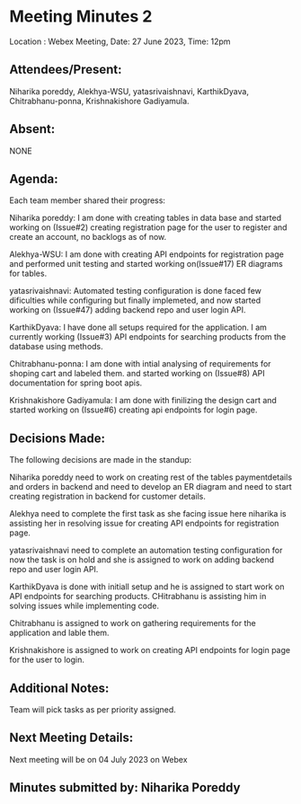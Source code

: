 # Meeting Minutes 2

 Location : Webex Meeting, Date: 27 June 2023, Time: 12pm

## Attendees/Present:
Niharika poreddy, Alekhya-WSU, yatasrivaishnavi, KarthikDyava, Chitrabhanu-ponna, Krishnakishore Gadiyamula.

## Absent:
NONE

## Agenda:
 Each team member shared their progress:

Niharika poreddy: 
I am done with creating tables in data base and started working on (Issue#2) creating registration page for the user to register and create an account, no backlogs as of now.

Alekhya-WSU: 
I am done with creating API endpoints for registration page and performed unit testing and started working on(Issue#17) ER diagrams for tables.

yatasrivaishnavi: 
Automated testing configuration is done faced few dificulties while configuring but finally implemeted, and now started working on (Issue#47) adding backend repo and user login API.

KarthikDyava: 
I have done all setups required for the application. I am currently working (Issue#3) API endpoints for searching products from the database using methods. 

Chitrabhanu-ponna: 
I am done with intial analysing of requirements for shoping cart and labeled them. and started working on (Issue#8) API documentation for spring boot apis.

Krishnakishore Gadiyamula: 
I am done with finilizing the design cart and started working on (Issue#6) creating api endpoints for login page.

## Decisions Made:
The following decisions are made in the standup:

Niharika poreddy need to work on creating rest of the tables paymentdetails and orders in backend and need to develop an ER diagram and need to start creating registration in backend for customer details.

Alekhya need to complete the first task as she facing issue here niharika is assisting her in resolving issue for creating API endpoints for registration page.

yatasrivaishnavi need to complete an automation testing configuration for now the task is on hold and she is assigned to work on adding backend repo and user login API.

KarthikDyava is done with initiall setup and he is assigned to start work on API endpoints for searching products. CHitrabhanu is assisting him in solving issues while implementing code.

Chitrabhanu is assigned to work on gathering requirements for the application and lable them.

Krishnakishore is assigned to work on creating API endpoints for login page for the user to login.

## Additional Notes:
Team will pick tasks as per priority assigned.

## Next Meeting Details:
Next meeting will be on 04 July 2023 on Webex

## Minutes submitted by: Niharika Poreddy
